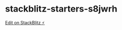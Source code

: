 # stackblitz-starters-s8jwrh

[Edit on StackBlitz ⚡️](https://stackblitz.com/edit/stackblitz-starters-s8jwrh)